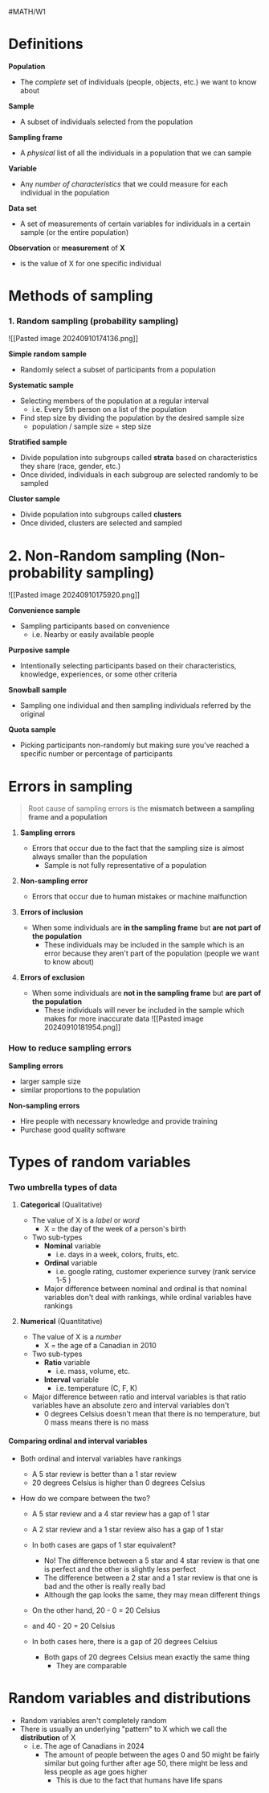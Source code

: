 #MATH/W1
# Definitions

**Population**
- The *complete* set of individuals (people, objects, etc.) we want to know about

**Sample**
- A subset of individuals selected from the population

**Sampling frame**
- A *physical* list of all the individuals in a population that we can sample

**Variable**
- Any *number of characteristics* that we could measure for each individual in the population

**Data set**
- A set of measurements of certain variables for individuals in a certain sample (or the entire population)

**Observation** or **measurement** of **X**
- is the value of X for one specific individual

# Methods of sampling

### 1. Random sampling (probability sampling)

![[Pasted image 20240910174136.png]]

**Simple random sample**
- Randomly select a subset of participants from a population

**Systematic sample** 
- Selecting members of the population at a regular interval
	- i.e. Every 5th person on a list of the population
- Find step size by dividing the population by the desired sample size
	- population / sample size = step size

**Stratified sample**
- Divide population into subgroups called **strata** based on characteristics they share (race, gender, etc.)
- Once divided, individuals in each subgroup are selected randomly to be sampled

**Cluster sample**
- Divide population into subgroups called **clusters** 
- Once divided, clusters are selected and sampled


# 2. Non-Random sampling (Non-probability sampling)

![[Pasted image 20240910175920.png]]

**Convenience sample**
- Sampling participants based on convenience
	- i.e. Nearby or easily available people 

**Purposive sample**
- Intentionally selecting participants based on their characteristics, knowledge, experiences, or some other criteria

**Snowball sample**
- Sampling one individual and then sampling individuals referred by the original

**Quota sample**
- Picking participants non-randomly but making sure you've reached a specific number or percentage of participants

# Errors in sampling

>Root cause of sampling errors is the **mismatch between a sampling frame and a population**

1. **Sampling errors**
	- Errors that occur due to the fact that the sampling size is almost always smaller than the population
		- Sample is not fully representative of a population

2. **Non-sampling error**
	- Errors that occur due to human mistakes or machine malfunction

3. **Errors of inclusion**
	- When some individuals are **in the sampling frame** but **are not part of the population**
		- These individuals may be included in the sample which is an error because they aren't part of the population (people we want to know about)

4. **Errors of exclusion**
	- When some individuals are **not in the sampling frame** but **are part of the population**
		- These individuals will never be included in the sample which makes for more inaccurate data
![[Pasted image 20240910181954.png]]

### How to reduce sampling errors

**Sampling errors**
- larger sample size
- similar proportions to the population

**Non-sampling errors**
- Hire people with necessary knowledge and provide training
- Purchase good quality software


# Types of random variables

### Two umbrella types of data

1. **Categorical** (Qualitative)
	- The value of X is a *label* or *word*
		- X = the day of the week of a person's birth
	- Two sub-types
		- **Nominal** variable
			- i.e. days in a week, colors, fruits, etc.
		- **Ordinal** variable
			- i.e. google rating, customer experience survey (rank service 1-5 )
		- Major difference between nominal and ordinal is that nominal variables don't deal with rankings, while ordinal variables have rankings

2. **Numerical** (Quantitative)
	- The value of X is a *number*
		- X = the age of a Canadian in 2010
	- Two sub-types
		- **Ratio** variable
			- i.e. mass, volume, etc.
		- **Interval** variable
			- i.e. temperature (C, F, K)
	- Major difference between ratio and interval variables is that ratio variables have an absolute zero and interval variables don't 
		- 0 degrees Celsius doesn't mean that there is no temperature, but 0 mass means there is no mass

#### Comparing ordinal and interval variables

- Both ordinal and interval variables have rankings
	- A 5 star review is better than a 1 star review
	- 20 degrees Celsius is higher than 0 degrees Celsius

- How do we compare between the two?
	- A 5 star review and a 4 star review has a gap of 1 star
	- A 2 star review and a 1 star review also has a gap of 1 star
	- In both cases are gaps of 1 star equivalent?
		- No! The difference between a 5 star and 4 star review is that one is perfect and the other is slightly less perfect
		- The difference between a 2 star and a 1 star review is that one is bad and the other is really really bad
		- Although the gap looks the same, they may mean different things

	- On the other hand, 20 - 0 = 20 Celsius
	- and 40 - 20 = 20 Celsius
	- In both cases here, there is a gap of 20 degrees Celsius
		- Both gaps of 20 degrees Celsius mean exactly the same thing
			- They are comparable


# Random variables and distributions

- Random variables aren't completely random
- There is usually an underlying "pattern" to X which we call the **distribution** of X
	- i.e. The age of Canadians in 2024
		- The amount of people between the ages 0 and 50 might be fairly similar but going further after age 50, there might be less and less people as age goes higher
			- This is due to the fact that humans have life spans
